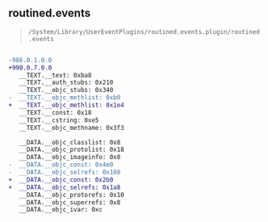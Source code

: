 ## routined.events

> `/System/Library/UserEventPlugins/routined.events.plugin/routined.events`

```diff

-986.0.1.0.0
+990.0.7.0.0
   __TEXT.__text: 0xba8
   __TEXT.__auth_stubs: 0x210
   __TEXT.__objc_stubs: 0x340
-  __TEXT.__objc_methlist: 0xb0
+  __TEXT.__objc_methlist: 0x1e4
   __TEXT.__const: 0x18
   __TEXT.__cstring: 0xe5
   __TEXT.__objc_methname: 0x3f3

   __DATA.__objc_classlist: 0x8
   __DATA.__objc_protolist: 0x18
   __DATA.__objc_imageinfo: 0x8
-  __DATA.__objc_const: 0x4e0
-  __DATA.__objc_selrefs: 0x108
+  __DATA.__objc_const: 0x2b0
+  __DATA.__objc_selrefs: 0x1a8
   __DATA.__objc_protorefs: 0x10
   __DATA.__objc_superrefs: 0x8
   __DATA.__objc_ivar: 0xc

```
